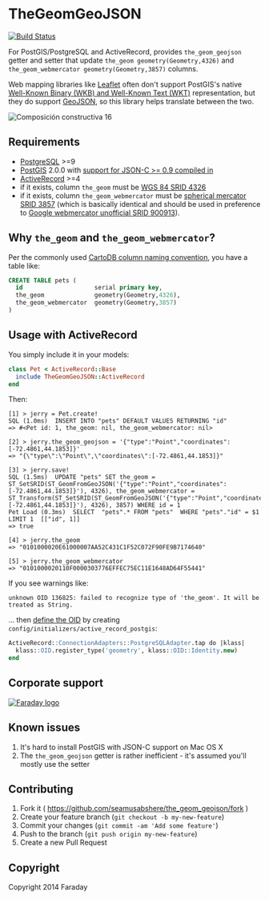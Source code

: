 # TheGeomGeoJSON

[![Build Status](https://travis-ci.org/seamusabshere/the_geom_geojson.svg?branch=master)](https://travis-ci.org/seamusabshere/the_geom_geojson)

For PostGIS/PostgreSQL and ActiveRecord, provides `the_geom_geojson` getter and setter that update `the_geom geometry(Geometry,4326)` and `the_geom_webmercator geometry(Geometry,3857)` columns.

Web mapping libraries like [Leaflet](http://leafletjs.com/) often don't support PostGIS's native [Well-Known Binary (WKB) and Well-Known Text (WKT)](http://postgis.net/docs/using_postgis_dbmanagement.html#OpenGISWKBWKT) representation, but they do support [GeoJSON](http://geojson.org/), so this library helps translate between the two.

<img src="https://www.nyu.edu/greyart/exhibits/cisneros/images/garcianew.jpg" alt="Composición constructiva 16" />

## Requirements

* [PostgreSQL](postgresql.org) >=9
* [PostGIS](http://postgis.net/) 2.0.0 with [support for JSON-C >= 0.9 compiled in](http://www.postgis.org/docs/ST_GeomFromGeoJSON.html)
* [ActiveRecord](http://guides.rubyonrails.org/active_record_querying.html) >=4
* if it exists, column `the_geom` must be [WGS 84 SRID 4326](http://spatialreference.org/ref/epsg/wgs-84/)
* if it exists, column `the_geom_webmercator` must be [spherical mercator SRID 3857](http://spatialreference.org/ref/sr-org/epsg3857/) (which is basically identical and should be used in preference to [Google webmercator unofficial SRID 900913](http://trac.osgeo.org/openlayers/wiki/SphericalMercator)).

## Why `the_geom` and `the_geom_webmercator`?

Per the commonly used [CartoDB column naming convention](http://docs.cartodb.com/tutorials/projections.html), you have a table like:

```sql
CREATE TABLE pets (
  id                    serial primary key,
  the_geom              geometry(Geometry,4326),
  the_geom_webmercator  geometry(Geometry,3857)
)
```

## Usage with ActiveRecord

You simply include it in your models:

```ruby
class Pet < ActiveRecord::Base
  include TheGeomGeoJSON::ActiveRecord
end
```

Then:

```
[1] > jerry = Pet.create!
SQL (1.0ms)  INSERT INTO "pets" DEFAULT VALUES RETURNING "id"
=> #<Pet id: 1, the_geom: nil, the_geom_webmercator: nil>

[2] > jerry.the_geom_geojson = '{"type":"Point","coordinates":[-72.4861,44.1853]}'
=> "{\"type\":\"Point\",\"coordinates\":[-72.4861,44.1853]}"

[3] > jerry.save!
SQL (1.5ms)  UPDATE "pets" SET the_geom = ST_SetSRID(ST_GeomFromGeoJSON('{"type":"Point","coordinates":[-72.4861,44.1853]}'), 4326), the_geom_webmercator = ST_Transform(ST_SetSRID(ST_GeomFromGeoJSON('{"type":"Point","coordinates":[-72.4861,44.1853]}'), 4326), 3857) WHERE id = 1
Pet Load (0.3ms)  SELECT  "pets".* FROM "pets"  WHERE "pets"."id" = $1 LIMIT 1  [["id", 1]]
=> true

[4] > jerry.the_geom
=> "0101000020E61000007AA52C431C1F52C072F90FE9B7174640"

[5] > jerry.the_geom_webmercator
=> "0101000020110F0000303776EFFEC75EC11E1648AD64F55441"
```

If you see warnings like:

```
unknown OID 136825: failed to recognize type of 'the_geom'. It will be treated as String.
```

... then [define the OID](http://gray.fm/2013/09/17/unknown-oid-with-rails-and-postgresql/) by creating `config/initializers/active_record_postgis`:

```sql
ActiveRecord::ConnectionAdapters::PostgreSQLAdapter.tap do |klass|
  klass::OID.register_type('geometry', klass::OID::Identity.new)
end
```

## Corporate support

<p><a href="http://faraday.io" alt="Faraday"><img src="https://s3.amazonaws.com/creative.faraday.io/logo.png" alt="Faraday logo"/></a></p>

## Known issues

1. It's hard to install PostGIS with JSON-C support on Mac OS X
2. The `the_geom_geojson` getter is rather inefficient - it's assumed you'll mostly use the setter

## Contributing

1. Fork it ( https://github.com/seamusabshere/the_geom_geojson/fork )
2. Create your feature branch (`git checkout -b my-new-feature`)
3. Commit your changes (`git commit -am 'Add some feature'`)
4. Push to the branch (`git push origin my-new-feature`)
5. Create a new Pull Request

## Copyright

Copyright 2014 Faraday
